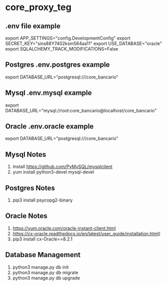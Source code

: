 # core_proxy_teg

## .env file example
export APP_SETTINGS="config.DevelopmentConfig"
export SECRET_KEY="sins88Y7402ksm564aa11"
export USE_DATABASE="oracle"
export SQLALCHEMY_TRACK_MODIFICATIONS=False

## Postgres .env.postgres example
export DATABASE_URL="postgresql:///core_bancario"

## Mysql .env.mysql example
export DATABASE_URL="mysql://root:core_bancario@localhost/core_bancario"

## Oracle .env.oracle example
export DATABASE_URL="postgresql:///core_bancario"


## Mysql Notes
1. Install https://github.com/PyMySQL/mysqlclient
2. yum install python3-devel mysql-devel

## Postgres Notes
1. pip3 install psycopg2-binary

## Oracle Notes
1. https://yum.oracle.com/oracle-instant-client.html
2. https://cx-oracle.readthedocs.io/en/latest/user_guide/installation.html)
3. pip3 install cx-Oracle==8.2.1

## Database Management
1. python3 manage.py db init
2. python3 manage.py db migrate
3. python3 manage.py db upgrade